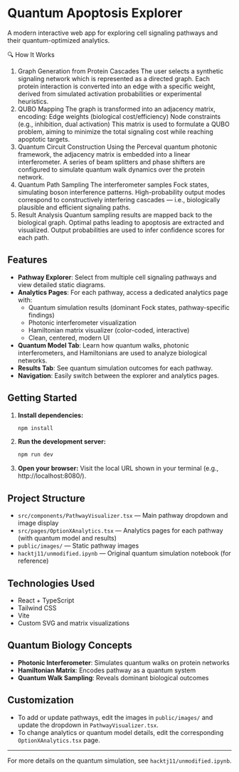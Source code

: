 # Quantum Apoptosis Explorer

A modern interactive web app for exploring cell signaling pathways and their quantum-optimized analytics.

🔍 How It Works
1. Graph Generation from Protein Cascades
The user selects a synthetic signaling network which is represented as a directed graph.
Each protein interaction is converted into an edge with a specific weight, derived from simulated activation probabilities or experimental heuristics.
2. QUBO Mapping
The graph is transformed into an adjacency matrix, encoding:
Edge weights (biological cost/efficiency)
Node constraints (e.g., inhibition, dual activation)
This matrix is used to formulate a QUBO problem, aiming to minimize the total signaling cost while reaching apoptotic targets.
3. Quantum Circuit Construction
Using the Perceval quantum photonic framework, the adjacency matrix is embedded into a linear interferometer.
A series of beam splitters and phase shifters are configured to simulate quantum walk dynamics over the protein network.
4. Quantum Path Sampling
The interferometer samples Fock states, simulating boson interference patterns.
High-probability output modes correspond to constructively interfering cascades — i.e., biologically plausible and efficient signaling paths.
5. Result Analysis
Quantum sampling results are mapped back to the biological graph.
Optimal paths leading to apoptosis are extracted and visualized.
Output probabilities are used to infer confidence scores for each path.

## Features

- **Pathway Explorer**: Select from multiple cell signaling pathways and view detailed static diagrams.
- **Analytics Pages**: For each pathway, access a dedicated analytics page with:
  - Quantum simulation results (dominant Fock states, pathway-specific findings)
  - Photonic interferometer visualization
  - Hamiltonian matrix visualizer (color-coded, interactive)
  - Clean, centered, modern UI
- **Quantum Model Tab**: Learn how quantum walks, photonic interferometers, and Hamiltonians are used to analyze biological networks.
- **Results Tab**: See quantum simulation outcomes for each pathway.
- **Navigation**: Easily switch between the explorer and analytics pages.

## Getting Started

1. **Install dependencies:**
   ```sh
   npm install
   ```
2. **Run the development server:**
   ```sh
   npm run dev
   ```
3. **Open your browser:**
   Visit the local URL shown in your terminal (e.g., http://localhost:8080/).

## Project Structure

- `src/components/PathwayVisualizer.tsx` — Main pathway dropdown and image display
- `src/pages/OptionXAnalytics.tsx` — Analytics pages for each pathway (with quantum model and results)
- `public/images/` — Static pathway images
- `hacktj11/unmodified.ipynb` — Original quantum simulation notebook (for reference)

## Technologies Used
- React + TypeScript
- Tailwind CSS
- Vite
- Custom SVG and matrix visualizations

## Quantum Biology Concepts
- **Photonic Interferometer**: Simulates quantum walks on protein networks
- **Hamiltonian Matrix**: Encodes pathway as a quantum system
- **Quantum Walk Sampling**: Reveals dominant biological outcomes

## Customization
- To add or update pathways, edit the images in `public/images/` and update the dropdown in `PathwayVisualizer.tsx`.
- To change analytics or quantum model details, edit the corresponding `OptionXAnalytics.tsx` page.

---

For more details on the quantum simulation, see `hacktj11/unmodified.ipynb`.
